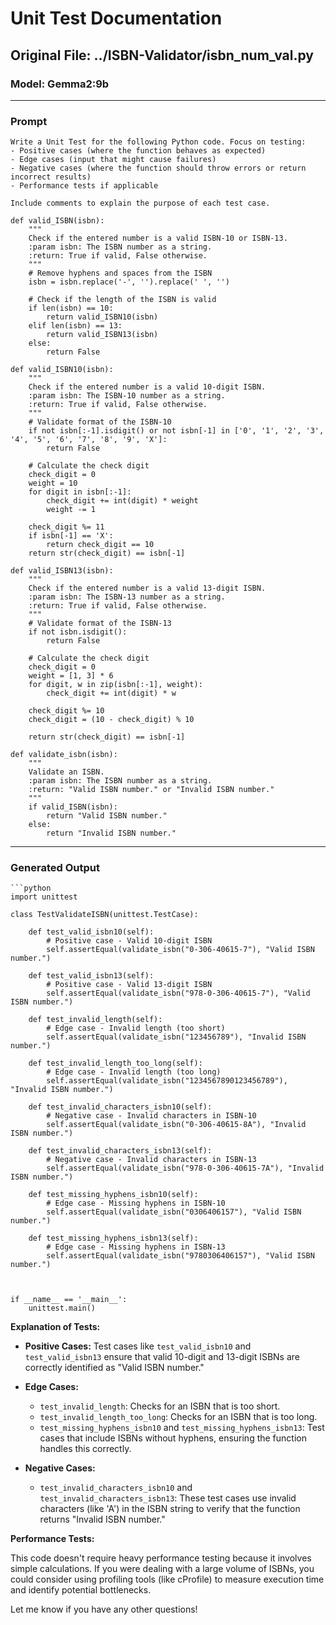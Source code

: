 # Unit Test Documentation
## Original File: ../ISBN-Validator/isbn_num_val.py

### Model: Gemma2:9b

<hr>

### Prompt

```
Write a Unit Test for the following Python code. Focus on testing:
- Positive cases (where the function behaves as expected)
- Edge cases (input that might cause failures)
- Negative cases (where the function should throw errors or return incorrect results)
- Performance tests if applicable

Include comments to explain the purpose of each test case.

def valid_ISBN(isbn):
    """
    Check if the entered number is a valid ISBN-10 or ISBN-13.
    :param isbn: The ISBN number as a string.
    :return: True if valid, False otherwise.
    """
    # Remove hyphens and spaces from the ISBN
    isbn = isbn.replace('-', '').replace(' ', '')

    # Check if the length of the ISBN is valid
    if len(isbn) == 10:
        return valid_ISBN10(isbn)
    elif len(isbn) == 13:
        return valid_ISBN13(isbn)
    else:
        return False

def valid_ISBN10(isbn):
    """
    Check if the entered number is a valid 10-digit ISBN.
    :param isbn: The ISBN-10 number as a string.
    :return: True if valid, False otherwise.
    """
    # Validate format of the ISBN-10
    if not isbn[:-1].isdigit() or not isbn[-1] in ['0', '1', '2', '3', '4', '5', '6', '7', '8', '9', 'X']:
        return False

    # Calculate the check digit
    check_digit = 0
    weight = 10
    for digit in isbn[:-1]:
        check_digit += int(digit) * weight
        weight -= 1

    check_digit %= 11
    if isbn[-1] == 'X':
        return check_digit == 10
    return str(check_digit) == isbn[-1]

def valid_ISBN13(isbn):
    """
    Check if the entered number is a valid 13-digit ISBN.
    :param isbn: The ISBN-13 number as a string.
    :return: True if valid, False otherwise.
    """
    # Validate format of the ISBN-13
    if not isbn.isdigit():
        return False

    # Calculate the check digit
    check_digit = 0
    weight = [1, 3] * 6
    for digit, w in zip(isbn[:-1], weight):
        check_digit += int(digit) * w

    check_digit %= 10
    check_digit = (10 - check_digit) % 10

    return str(check_digit) == isbn[-1]

def validate_isbn(isbn):
    """
    Validate an ISBN.
    :param isbn: The ISBN number as a string.
    :return: "Valid ISBN number." or "Invalid ISBN number."
    """
    if valid_ISBN(isbn):
        return "Valid ISBN number."
    else:
        return "Invalid ISBN number."
```

<hr>

### Generated Output

```
```python
import unittest

class TestValidateISBN(unittest.TestCase):

    def test_valid_isbn10(self):
        # Positive case - Valid 10-digit ISBN
        self.assertEqual(validate_isbn("0-306-40615-7"), "Valid ISBN number.")

    def test_valid_isbn13(self):
        # Positive case - Valid 13-digit ISBN
        self.assertEqual(validate_isbn("978-0-306-40615-7"), "Valid ISBN number.")

    def test_invalid_length(self):
        # Edge case - Invalid length (too short)
        self.assertEqual(validate_isbn("123456789"), "Invalid ISBN number.")

    def test_invalid_length_too_long(self):
        # Edge case - Invalid length (too long)
        self.assertEqual(validate_isbn("1234567890123456789"), "Invalid ISBN number.")

    def test_invalid_characters_isbn10(self):
        # Negative case - Invalid characters in ISBN-10
        self.assertEqual(validate_isbn("0-306-40615-8A"), "Invalid ISBN number.")

    def test_invalid_characters_isbn13(self):
        # Negative case - Invalid characters in ISBN-13
        self.assertEqual(validate_isbn("978-0-306-40615-7A"), "Invalid ISBN number.")

    def test_missing_hyphens_isbn10(self):
        # Edge case - Missing hyphens in ISBN-10
        self.assertEqual(validate_isbn("0306406157"), "Valid ISBN number.") 

    def test_missing_hyphens_isbn13(self):
        # Edge case - Missing hyphens in ISBN-13
        self.assertEqual(validate_isbn("9780306406157"), "Valid ISBN number.")   



if __name__ == '__main__':
    unittest.main()
```

**Explanation of Tests:**


* **Positive Cases:**  Test cases like `test_valid_isbn10` and `test_valid_isbn13` ensure that valid 10-digit and 13-digit ISBNs are correctly identified as "Valid ISBN number."

* **Edge Cases:**
    * `test_invalid_length`: Checks for an ISBN that is too short.
    * `test_invalid_length_too_long`:  Checks for an ISBN that is too long.
    * `test_missing_hyphens_isbn10` and `test_missing_hyphens_isbn13`: Test cases that include ISBNs without hyphens, ensuring the function handles this correctly.

* **Negative Cases:** 
    * `test_invalid_characters_isbn10` and `test_invalid_characters_isbn13`:  These test cases use invalid characters (like 'A') in the ISBN string to verify that the function returns "Invalid ISBN number."



**Performance Tests:**

This code doesn't require heavy performance testing because it involves simple calculations.  If you were dealing with a large volume of ISBNs, you could consider using profiling tools (like cProfile) to measure execution time and identify potential bottlenecks.


Let me know if you have any other questions!
```